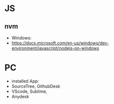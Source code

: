 # JS

## nvm

- Windows:
- https://docs.microsoft.com/en-us/windows/dev-environment/javascript/nodejs-on-windows

# PC

- installed App:
- SourceTree, GithubDesk
- VScode, Sublime,
- Anydesk
